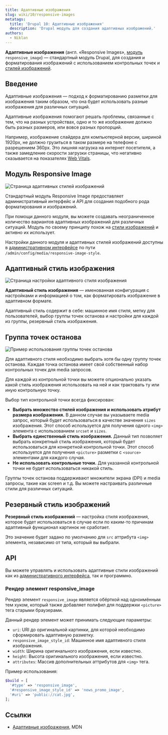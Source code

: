 ```yaml
---
title: Адаптивные изображения
slug: wiki/10/responsive-images
metatags:
  title: 'Drupal 10: Адаптивные изображения'
  description: 'Drupal модуль для создания адаптивных изображений.'
authors:
  - Niklan
---
```


**Адаптивные изображения** (англ. «Responsive Images», [модуль](../modules/index.md) `responsive_image`) — стандартный модуль Drupal, для создания и форматирования изображений с использованием контрольных точек и [стилей изображений](../image/image-styles/index.md).

## Введение

Адаптивные изображения — подход к форматированию разметки для изображения таким образом, что она будет использовать разные изображения для различных ситуаций.

Адаптивные изображения помогают решать проблемы, связанные с тем, что на разных устройствах, одно и то же изображение должно быть разных размеров, или вовсе разных пропорций.

Например, изображение слайдера для компьютерной версии, шириной 1920px, не должно грузиться в таком размере на телефоне с разрешением 360px. Это лишняя нагрузка на интернет посетителя, а также замедление скорости загрузки страницы, что негативно сказывается на показателях [Web Vitals](../../../web-vitals/index.md).

## Модуль Responsive Image

![Страница адаптивных стилей изображений](https://i.imgur.com/ge9sAFi.png)

Стандартный модуль Responsive Image предоставляет административный интерфейс и API для создания подобного рода форматирования и изображений.

При помощи данного модуля, вы можете создавать неограниченное количество вариантов адаптивных изображений для различных ситуаций. Модуль по своему принципу похож на [стили изображений](../image/image-styles/index.md) и активно их использует.

<Aside>

Настройки данного модуля и адаптивных стилей изображений доступны в [административном интерфейсе](../admin/index.md) по пути `/admin/config/media/responsive-image-style`.

</Aside>

## Адаптивный стиль изображения

![Страница настройки адаптивного стиля изображения](https://i.imgur.com/SOgsJ5i.png)

**Адаптивный стиль изображения** — именованная конфигурация с настройками и информацией о том, как форматировать изображение в адаптивном формате.

Адаптивный стиль содержит в себе: машинное имя стиля, метку для пользователей, выбор группы точек останова и настройки для каждой из группы, резервный стиль изображения.

## Группа точек останова

![Пример использования группы точек останова](https://i.imgur.com/emzJKQA.png)

Для адаптивного стиля необходимо выбрать хотя бы одну группу точек останова. Каждая точка останова имеет свой собственный набор контрольных точек для media запросов.

Для каждой из контрольной точки вы можете опционально указать какой стиль изображения использовать на ней и как трактовать ту или иную контрольную точку.

Выбор тип контрольной точки всегда фиксирован:

* **Выбрать множество стилей изображения и использовать атрибут размера изображения.** В данном случае вы указываете media запрос, который будет использоваться в качестве значения `sizes` изображения. Этот способ используется для получения одного `<img>` элемента с использованием `srcset` и `sizes`.
* **Выбрать единственный стиль изображения.** Данный тип позволяет выбрать конкретный стиль изображения, который будет использоваться для конкретной контрольной точки. Этот способ используется для получения `<picture>` разметки с `<source>` элементами для каждого случая.
* **Не использовать контрольные точки.** Для указанной контрольной точки не будет использоваться никакой стиль.

Группы точек останова поддерживают множители экрана (DPI) и media запросы, такие как screen и т.д. Вы можете настраивать различные стили для различных ситуаций.

## Резервный стиль изображений

**Резервный стиль изображений** — настройка стиля изображения, которое будет использоваться в случае если по каким-то причинам адаптивный функционал картинок не сработает.

Это значение будет задано по умолчанию для `src` аттрибута `<img>` элемента, независимо от типа, который вы выбрали.

## API

Вы можете управлять и использовать адаптивные стили изображений как из [административного интерфейса](../../admin/index.md), так и программно.

### Рендер элемент responsive_image

Рендер элемент `responsive_image` является обёрткой над одноимённым тем хуком, который также добавляет полифил для поддержки `<picture>` тега старыми браузерами.

Данный рендер элемент может принимать следующие параметры:

* `uri`: URI до оригинальной картинки, для которой необходимо сформировать адаптивную разметку.
* `responsive_image_style_id`: Машинное имя адаптивного стиля изображения.
* `width`: Ширина оригинального изображения, если известно.
* `height`: Высота оригинального изображения, если известно.
* `attributes`: Массив дополнительных аттрибутов для `<img>` тега.

Пример использования:

```php
$build = [
  '#type' => 'responsive_image',
  '#responsive_image_style_id' => 'news_promo_image',
  '#uri' => 'public://cat.jpg',
];
```

## Ссылки

- [Адаптивные изображения](https://developer.mozilla.org/ru/docs/Learn/HTML/Multimedia_and_embedding/Responsive_images), MDN